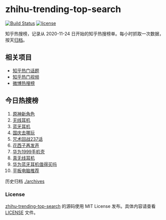 # zhihu-trending-top-search

[![Build Status](https://github.com/justjavac/zhihu-trending-top-search/workflows/ci/badge.svg?branch=main)](https://github.com/justjavac/zhihu-trending-top-search/actions)
[![license](https://img.shields.io/github/license/justjavac/zhihu-trending-top-search)](https://github.com/justjavac/zhihu-trending-top-search/blob/main/LICENSE)

知乎热搜榜，记录从 2020-11-24 日开始的知乎热搜榜单。每小时抓取一次数据，按天[归档](./archives)。

## 相关项目

- [知乎热门话题](https://github.com/justjavac/zhihu-trending-hot-questions)
- [知乎热门视频](https://github.com/justjavac/zhihu-trending-hot-video)
- [微博热搜榜](https://github.com/justjavac/weibo-trending-hot-search)

## 今日热搜榜

<!-- BEGIN -->
<!-- 最后更新时间 Sun Oct 08 2023 06:06:14 GMT+0800 (China Standard Time) -->

1. [原神新角色](https://www.zhihu.com/search?q=%E5%8E%9F%E7%A5%9E%E6%96%B0%E8%A7%92%E8%89%B2)
1. [无线耳机](https://www.zhihu.com/search?q=%E6%97%A0%E7%BA%BF%E8%80%B3%E6%9C%BA)
1. [蓝牙耳机](https://www.zhihu.com/search?q=%E8%93%9D%E7%89%99%E8%80%B3%E6%9C%BA)
1. [国庆去哪玩](https://www.zhihu.com/search?q=%E5%9B%BD%E5%BA%86%E5%8E%BB%E5%93%AA%E7%8E%A9)
1. [咒术回战237话](https://www.zhihu.com/search?q=%E5%92%92%E6%9C%AF%E5%9B%9E%E6%88%98237%E8%AF%9D)
1. [花西子再发声](https://www.zhihu.com/search?q=%E8%8A%B1%E8%A5%BF%E5%AD%90%E5%86%8D%E5%8F%91%E5%A3%B0)
1. [华为1999手机壳](https://www.zhihu.com/search?q=%E5%8D%8E%E4%B8%BA1999%E6%89%8B%E6%9C%BA%E5%A3%B3)
1. [真无线耳机](https://www.zhihu.com/search?q=%E7%9C%9F%E6%97%A0%E7%BA%BF%E8%80%B3%E6%9C%BA)
1. [华为蓝牙耳机值得买吗](https://www.zhihu.com/search?q=%E5%8D%8E%E4%B8%BA%E8%93%9D%E7%89%99%E8%80%B3%E6%9C%BA%E5%80%BC%E5%BE%97%E4%B9%B0%E5%90%97)
1. [平板电脑推荐](https://www.zhihu.com/search?q=%E5%B9%B3%E6%9D%BF%E7%94%B5%E8%84%91%E6%8E%A8%E8%8D%90)

<!-- END -->

历史归档 [./archives](./archives)

### License

[zhihu-trending-top-search](https://github.com/justjavac/zhihu-trending-top-search) 的源码使用 MIT License
发布。具体内容请查看 [LICENSE](./LICENSE) 文件。
